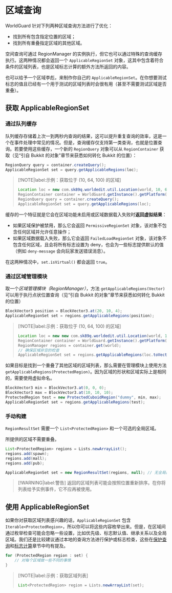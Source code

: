 # 区域查询

WorldGuard 针对下列两种区域查询方法进行了优化：

* 找到所有包含指定位置的区域；
* 找到所有重叠指定区域的其他区域。

空间查询可通过 RegionManager 的实例执行，但它也可以通过特殊的查询缓存执行。这两种情况都会返回一个 `ApplicableRegionSet` 对象，这其中包含着符合条件的区域列表，也是区域标志计算的额外方法所返回的内容。

也可以给予一个区域李彪，来制作你自己的 `ApplicableRegionSet`。在你想要测试标志的值且已经有一个用于测试的区域列表时会很有用（甚至不需要测试区域是否重叠）。

## 获取 ApplicableRegionSet

### 通过队列缓存

队列缓存存储着上次一到两秒内查询的结果，这可以提升重复查询的效率，这是一个在事件处理中常见的情况。但是，查询缓存仅支持第一类查询，也就是位置查询。若要使用这些缓存，一个新的 `RegionQuery` 对象可以从 `RegionContainer` 获取（见“引自 Bukkit 的对象”章节来获悉如何转化 Bukkit 的位置）：
```Java
RegionQuery query = container.createQuery();
ApplicableRegionSet set = query.getApplicableRegions(loc);
```
> [!NOTE|label:示例：获取位于 (10, 64, 100) 的区域]
> ```Java
> Location loc = new com.sk89q.worldedit.util.Location(world, 10, 64, 100); // 如上所述, 也可从 Bukkit 获取
> RegionContainer container = WorldGuard.getInstance().getPlatform().getRegionContainer();
> RegionQuery query = container.createQuery();
> ApplicableRegionSet set = query.getApplicableRegions(loc);
> ```

缓存的一个特征就是它会在区域功能未启用或区域数据载入失败时**返回虚拟结果**：

* 如果区域保护被禁用，那么它会返回 `PermissiveRegionSet` 对象，该对象不包含任何区域并允许任意操作；
* 如果区域数据载入失败，那么它会返回 `FailedLoadRegionSet` 对象，该对象不包含任何区域，且会将所有标志设置为 deny，也会为一些标志提供默认的值（例如 `deny-message` 会向玩家发送错误消息）。

在这两种情况中，`set.isVirtual()` 都会返回 `true`。

### 通过区域管理模块

取一个*区域管理模块（RegionManager）*，方法 `getApplicableRegions(Vector)` 可以用于执行点状位置查询（见“引自 Bukkit 的对象”章节来获悉如何转化 Bukkit 的位置）
```Java
BlockVector3 position = BlockVector3.at(20, 10, 4);
ApplicableRegionSet set = regions.getApplicableRegions(position);
```
> [!NOTE|label:示例：获取位于 (10, 64, 100) 的区域]
> ```Java
> Location loc = new new com.sk89q.worldedit.util.Location(world, 10, 64, 100); // 如上所述, 也可从 Bukkit 获取
> RegionContainer container = WorldGuard.getInstance().getPlatform().getRegionContainer();
> RegionManager regions = container.get(world);
> // 确保区域非空的检查
> ApplicableRegionSet set = regions.getApplicableRegions(loc.toVector().toBlockPoint());
> ```

如果目标是找到一个重叠了其他区域的区域列表，那么需要在管理模块上使用方法 `getApplicableRegions(ProtectedRegion)`。因为区域的形状和区域实际上是相同的，需要使用虚拟命名。
```Java
BlockVector3 min = BlockVector3.at(0, 0, 0);
BlockVector3 max = BlockVector3.at(10, 10, 10);
ProtectedRegion test = new ProtectedCuboidRegion("dummy", min, max);
ApplicableRegionSet set = regions.getApplicableRegions(test);
```

### 手动构建

`RegionResultSet` 需要一个 `List<ProtectedRegion>` 和一个可选的全局区域。

所提供的区域不需要重叠。

```Java
List<ProtectedRegion> regions = Lists.newArrayList();
regions.add(spawn);
regions.add(mall);
regions.add(pub);

ApplicableRegionSet set = new RegionResultSet(regions, null); // 无全局区域的情况
```
> [!WARNING|label:警告]
> 返回的区域列表可能会按照位置重新排序。在你将列表给予实例事件，它不应再被使用。

## 使用 ApplicableRegionSet

如果你对获取区域列表感兴趣的话，`ApplicableRegionSet` 包含 `Iterable<ProtectedRegion>`，所以你可以将这些内容枚举出来。但是，在区域间通过枚举检查可能会忽略一些设置，比如优先级、标志默认值、继承关系以及全局区域。我们还是比较建议通过本地的查询方法进行保护或标志检查，这些在[保护查询](worldguard-api.working-with-regions.querying-protection.md)和[标志计算](worldguard-api.working-with-regions.flag-calculation.md)章节中均有提及。

```Java
for (ProtectedRegion region : set) {
    // 对每个区域做一些不同的事情
}
```

> [!NOTE|label:示例：获取区域列表]
> ```Java
> List<ProtectedRegion> region = Lists.newArrayList(set);
> ```